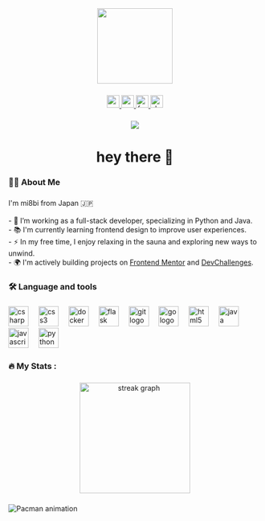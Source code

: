 <div align="center">
  <img height="150" src="https://octodex.github.com/images/kimonotocat.png"  />
</div>

###

<div align="center">
  <a href="https://codesandbox.io/u/mi8bi" target="_blank">
    <img src="https://img.shields.io/static/v1?message=Codesandbox&logo=codesandbox&label=&color=040404&logoColor=DBDBDB&labelColor=&style=for-the-badge" height="25" alt="codesandbox logo"  />
  </a>
  <a href="https://codepen.io/mi8bi" target="_blank">
    <img src="https://img.shields.io/static/v1?message=Codepen&logo=codepen&label=&color=000000&logoColor=white&labelColor=&style=for-the-badge" height="25" alt="codepen logo"  />
  </a>
  <a href="https://www.frontendmentor.io/profile/mi8bi" target="_blank">
    <img src="https://img.shields.io/static/v1?message=Frontend%20Mentor&logo=frontendmentor&label=&color=3F54A3&logoColor=white&labelColor=&style=for-the-badge" height="25" alt="frontend mentor logo"  />
  </a>
  <a href="https://devchallenges.io/" target="_blank">
    <img src="https://img.shields.io/static/v1?message=DevChallenges&logo=devdotto&label=&color=0A0A0A&logoColor=white&labelColor=&style=for-the-badge" height="25" alt="devchallenges logo"  />
  </a>
</div>

###

<div align="center">
  <img src="https://profile-counter.glitch.me/mi8bi/count.svg?"  />
</div>

###

<h1 align="center">hey there 👋</h1>

###

<h3 align="left">👩‍💻  About Me</h3>

###

<p align="left">I'm mi8bi from Japan 🇯🇵  <br><br>- 🔭 I’m working as a full-stack developer, specializing in Python and Java.  <br>- 📚 I'm currently learning frontend design to improve user experiences.  <br>- ⚡ In my free time, I enjoy relaxing in the sauna and exploring new ways to unwind.  
<br>- 🌍 I'm actively building projects on <a href="https://www.frontendmentor.io/profile/mi8bi">Frontend Mentor</a> and <a href="https://devchallenges.io/portfolio/mi8bi">DevChallenges</a>.
</p>

###

<h3 align="left">🛠 Language and tools</h3>

###

<div align="left">
  <img src="https://cdn.jsdelivr.net/gh/devicons/devicon/icons/csharp/csharp-original.svg" height="40" alt="csharp logo"  />
  <img width="12" />
  <img src="https://cdn.jsdelivr.net/gh/devicons/devicon/icons/css3/css3-original.svg" height="40" alt="css3 logo"  />
  <img width="12" />
  <img src="https://cdn.jsdelivr.net/gh/devicons/devicon/icons/docker/docker-original.svg" height="40" alt="docker logo"  />
  <img width="12" />
  <img src="https://cdn.jsdelivr.net/gh/devicons/devicon/icons/flask/flask-original.svg" height="40" alt="flask logo"  />
  <img width="12" />
  <img src="https://cdn.jsdelivr.net/gh/devicons/devicon/icons/git/git-original.svg" height="40" alt="git logo"  />
  <img width="12" />
  <img src="https://cdn.jsdelivr.net/gh/devicons/devicon/icons/go/go-original.svg" height="40" alt="go logo"  />
  <img width="12" />
  <img src="https://cdn.jsdelivr.net/gh/devicons/devicon/icons/html5/html5-original.svg" height="40" alt="html5 logo"  />
  <img width="12" />
  <img src="https://cdn.jsdelivr.net/gh/devicons/devicon/icons/java/java-original.svg" height="40" alt="java logo"  />
  <img width="12" />
  <img src="https://cdn.jsdelivr.net/gh/devicons/devicon/icons/javascript/javascript-original.svg" height="40" alt="javascript logo"  />
  <img width="12" />
  <img src="https://cdn.jsdelivr.net/gh/devicons/devicon/icons/python/python-original.svg" height="40" alt="python logo"  />
</div>

###

<h3 align="left">🔥   My Stats :</h3>

###

<div align="center">
  <img src="https://streak-stats.demolab.com?user=mi8bi&locale=en&mode=daily&theme=dark&hide_border=false&border_radius=5&order=3" height="220" alt="streak graph"  />
</div>

###

<img src="https://raw.githubusercontent.com/mi8bi/mi8bi/output/pacman-contribution-graph.svg" alt="Pacman animation" />
